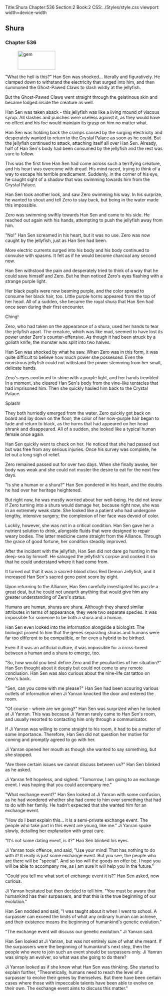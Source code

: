 Title:Shura 
Chapter:536 
Section:2 
Book:2 
CSS:../Styles/style.css 
viewport: width=device-width
  
## Shura
### Chapter 536
  
<figure>
	<img src="../Images/gem.gif" alt="gem" id="gem" width="120" height="60" />
</figure>
  

  
"What the hell is this?" Han Sen was shocked... literally and figuratively. He clamped down to withstand the electricity that surged into him, and then summoned the Ghost-Pawed Claws to slash wildly at the jellyfish.

But the Ghost-Pawed Claws went straight through the gelatinous skin and became lodged inside the creature as well.

Han Sen was taken aback - this jellyfish was like a living mound of viscous syrup. All slashes and punches were useless against it, as they would have no effect and his foe would maintain its grasp on him no matter what.

Han Sen was holding back the cramps caused by the surging electricity and desperately wanted to return to the Crystal Palace as soon as he could. But the jellyfish continued to attack, attaching itself all over Han Sen. Already, half of Han Sen's body had been consumed by the jellyfish and the rest was sure to follow.

This was the first time Han Sen had come across such a terrifying creature, and his heart was overcome with dread. His mind raced, trying to think of a way to escape his terrible predicament. Suddenly, in the corner of his eye, he caught sight of a shadow that was swimming towards him from the Crystal Palace.

Han Sen took another look, and saw Zero swimming his way. In his surprize, he wanted to shout and tell Zero to stay back, but being in the water made this impossible.

Zero was swimming swiftly towards Han Sen and came to his side. He reached out again with his hands, attempting to push the jellyfish away from him.

"No!" Han Sen screamed in his heart, but it was no use. Zero was now caught by the jellyfish, just as Han Sen had been.

More electric currents surged into his body and his body continued to convulse with spasms. It felt as if he would become charcoal any second now.

Han Sen withstood the pain and desperately tried to think of a way that he could save himself and Zero. But he then noticed Zero's eyes flashing with a strange purple light.

Her black pupils were now beaming purple, and the color spread to consume her black hair, too. Little purple horns appeared from the top of her head. All of a sudden, she became the royal shura that Han Sen had once seen during their first encounter.

Ching!

Zero, who had taken on the appearance of a shura, used her hands to tear the jellyfish apart. The creature, which was like mud, seemed to have lost its power under Zero's counter-offensive. As though it had been struck by a goliath knife, the monster was split into two halves.

Han Sen was shocked by what he saw. When Zero was in this form, it was quite difficult to believe how much power she possessed. Even the monstrous jellyfish could not withstand the power stemming from her small, delicate hands.

Zero's eyes continued to shine with a purple light, and her hands trembled. In a moment, she cleared Han Sen's body from the vine-like tentacles that had imprisoned him. Then she quickly hauled him back to the Crystal Palace.

Splash!

They both hurriedly emerged from the water. Zero quickly got back on board and lay down on the floor; the color of her now-purple hair began to fade and return to black, as the horns that had appeared on her head shrank and disappeared. All of a sudden, she looked like a typical human female once again.

Han Sen quickly went to check on her. He noticed that she had passed out but was free from any serious injuries. Once his survey was complete, he let out a long sigh of relief.

Zero remained passed out for over two days. When she finally awoke, her body was weak and she could not muster the desire to eat for the next few days.

"Is she a human or a shura?" Han Sen pondered in his heart, and the doubts he had over her heritage heightened.

But right now, he was mostly worried about her well-being. He did not know if Zero turning into a shura would damage her, because right now, she was in an extremely weak state. She looked like a patient who had undergone lengthy, intensive surgery; the complexion of her face was devoid of color.

Luckily, however, she was not in a critical condition. Han Sen gave her a nutrient solution to drink, alongside fluids that were designed to repair weary bodies. The latter medicine came straight from the Alliance. Through the grace of good fortune, her condition steadily improved.

After the incident with the jellyfish, Han Sen did not dare go hunting in the deep-sea by himself. He salvaged the jellyfish's corpse and cooked it so that he could understand where it had come from.

It turned out that it was a sacred-blood class Red Demon Jellyfish, and it increased Han Sen's sacred geno point score by eight.

Upon returning to the Alliance, Han Sen carefully investigated his puzzle a great deal, but he could not unearth anything that would give him any greater understanding of Zero's status.

Humans are human, shuras are shura. Although they shared similar attributes in terms of appearance, they were two separate species. It was impossible for someone to be both a shura and a human.

Han Sen even looked into the information alongside a biologist. The biologist proved to him that the genes separating shuras and humans were far too different to be compatible, or for even a hybrid to be birthed.

Even if it was an artificial culture, it was impossible for a cross-breed between a human and a shura to emerge, too.

"So, how would you best define Zero and the peculiarities of her situation?" Han Sen thought about it deeply but could not come to any remote conclusion. Han Sen was also curious about the nine-life cat tattoo on Zero's back.

"Sen, can you come with me please?" Han Sen had been scouring various outlets of information when Ji Yanran knocked the door and entered the room.

"Of course - where are we going?" Han Sen was surprized when he looked at Ji Yanran. This was because Ji Yanran rarely came to Han Sen's room, and usually resorted to contacting him only through a communicator.

If Ji Yanran was willing to come straight to his room, it had to be a matter of some importance. Therefore, Han Sen did not question her motive for coming and promptly agreed to go with her.

Ji Yanran opened her mouth as though she wanted to say something, but she stopped.

"Are there certain issues we cannot discuss between us?" Han Sen blinked as he asked.

Ji Yanran felt hopeless, and sighed. "Tomorrow, I am going to an exchange event. I was hoping that you could accompany me."

"What exchange event?" Han Sen looked at Ji Yanran with some confusion, as he had wondered whether she had come to him over something that had to do with her family. He hadn't expected that she wanted him for an exchange event.

"How do I best explain this... it is a semi-private exchange event. The people who take part in this event are young, like me." Ji Yanran spoke slowly, detailing her explanation with great care.

"It's not some dating event, is it?" Han Sen blinked his eyes.

Ji Yanran took offence, and said, "Use your mind! That has nothing to do with it! It really is just some exchange event. But you see, the people who are there will be "special". And so too will the goods on offer be. I hope you will be able to accompany me, as I am sure it will help you in the future."

"Could you tell me what sort of exchange event it is?" Han Sen asked, now curious.

Ji Yanran hesitated but then decided to tell him. "You must be aware that humankind has their surpassers, and that this is the true beginning of our evolution."

Han Sen nodded and said, "I was taught about it when I went to school. A surpasser can exceed the limits of what any ordinary human can achieve, and their existence means the beginning of humankind's genetic evolution."

"The exchange event will discuss our genetic evolution." Ji Yanran said.

Han Sen looked at Ji Yanran, but was not entirely sure of what she meant. If the surpassers were the beginning of humankind's next step, then the people who were to join such an event should be surpassers only. Ji Yanran was simply an evolver, so what was she going to do there?

Ji Yanran looked as if she knew what Han Sen was thinking. She started to explain further, "Theoretically, humans need to reach the level of a surpasser to evolve their genes by themselves. But there have been certain cases where those with impeccable talents have been able to evolve on their own. The exchange event aims to discuss this matter."